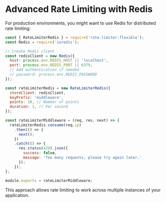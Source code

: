 # Advanced Rate Limiting with Redis

For production environments, you might want to use Redis for distributed rate limiting:

```javascript
const { RateLimiterRedis } = require('rate-limiter-flexible');
const Redis = require('ioredis');

// Create Redis client
const redisClient = new Redis({
  host: process.env.REDIS_HOST || 'localhost', 
  port: process.env.REDIS_PORT || 6379,
  // Add authentication if needed
  // password: process.env.REDIS_PASSWORD
});

const rateLimiterRedis = new RateLimiterRedis({
  storeClient: redisClient,
  keyPrefix: 'middleware',
  points: 10, // Number of points
  duration: 1, // Per second
});

const rateLimiterMiddleware = (req, res, next) => {
  rateLimiterRedis.consume(req.ip)
    .then(() => {
      next();
    })
    .catch(() => {
      res.status(429).json({
        success: false,
        message: 'Too many requests, please try again later.'
      });
    });
};

module.exports = rateLimiterMiddleware;
```

This approach allows rate limiting to work across multiple instances of your application.
